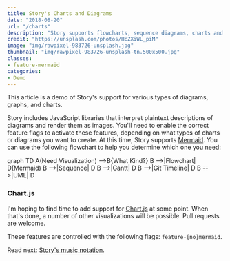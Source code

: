 ```yaml
---
title: Story's Charts and Diagrams
date: "2018-08-20"
url: "/charts"
description: "Story supports flowcharts, sequence diagrams, charts and graphs, and more."
credit: "https://unsplash.com/photos/HcZXiWL_piM"
image: "img/rawpixel-983726-unsplash.jpg"
thumbnail: "img/rawpixel-983726-unsplash-tn.500x500.jpg"
classes:
- feature-mermaid
categories:
- Demo
---
```

This article is a demo of Story's support for various types of diagrams,
graphs, and charts.
<!--more-->

Story includes JavaScript libraries that interpret plaintext descriptions of diagrams
and render them as images. You'll need to enable the correct feature flags to activate these
features, depending on what types of charts or diagrams you want to create.
At this time, Story supports [Mermaid](https://mermaidjs.github.io/).
You can use the following flowchart to help you determine which one you need:

<div class="mermaid">
graph TD
A(Need Visualization) -->B{What Kind?}
B -->|Flowchart| D(Mermaid)
B -->|Sequence| D
B -->|Gantt| D
B -->|Git Timeline| D
B -->|UML| D
</div>

### Chart.js

I'm hoping to find time to add support for [Chart.js](https://www.chartjs.org/) at some point.
When that's done, a number of other visualizations will be possible. Pull requests are welcome.

These features are controlled with the following flags: `feature-[no]mermaid`.

Read next: [Story's music notation](/music/).
